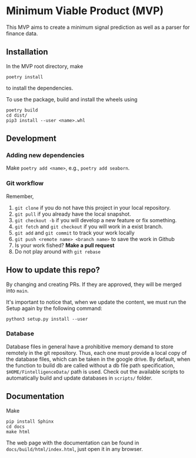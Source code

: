 # Minimum Viable Product (MVP)

This MVP aims to create a minimum signal prediction as well as a parser for
finance data.

## Installation

In the MVP root directory, make
```
poetry install
```
to install the dependencies.

To use the package, build and install the wheels using
```
poetry build
cd dist/
pip3 install --user <name>.whl
```

## Development

### Adding new dependencies
Make `poetry add <name>`, e.g., `poetry add seaborn`.

### Git workflow
Remember,
1. `git clone` if you do not have this project in your local repository.
1. `git pull` if you already have the local snapshot.
2. `git checkout -b` if you will develop a new feature or fix something.
3. `git fetch` and `git checkout` if you will work in a exist branch.
4. `git add` and `git commit` to track your work locally
5. `git push <remote name> <branch name>` to save the work in Github
6. Is your work fished? **Make a pull request**
7. Do not play around with `git rebase`

## How to update this repo?

By changing and creating PRs. If they are approved, they will be merged into `main`.

It's important to notice that, when we update the content, we must run the Setup again by the following command:

```
python3 setup.py install --user
```

### Database

Database files in general have a prohibitive memory demand to store
remotely in the git repository. Thus, each one must provide a local
copy of the database files, which can be taken in the google drive.
By default, when the function to build db are called without a db
file path specification, `$HOME/FintelligenceData/` path is used.
Check out the available scripts to automatically build and update
databases in `scripts/` folder.

## Documentation
Make
```
pip install Sphinx
cd docs
make html
```
The web page with the documentation can be found in `docs/build/html/index.html`,
just open it in any browser.

